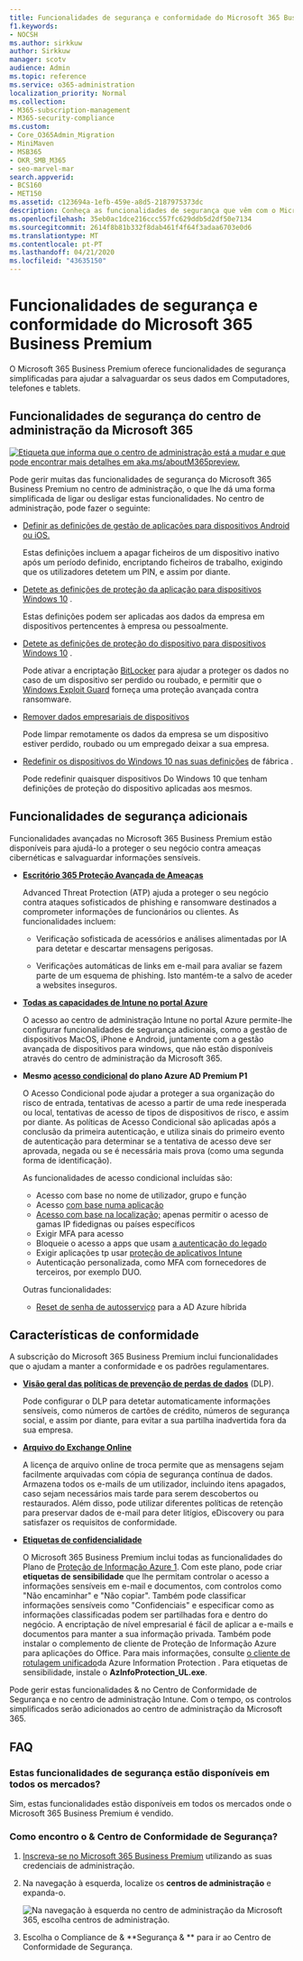 ```yaml
---
title: Funcionalidades de segurança e conformidade do Microsoft 365 Business Premium
f1.keywords:
- NOCSH
ms.author: sirkkuw
author: Sirkkuw
manager: scotv
audience: Admin
ms.topic: reference
ms.service: o365-administration
localization_priority: Normal
ms.collection:
- M365-subscription-management
- M365-security-compliance
ms.custom:
- Core_O365Admin_Migration
- MiniMaven
- MSB365
- OKR_SMB_M365
- seo-marvel-mar
search.appverid:
- BCS160
- MET150
ms.assetid: c123694a-1efb-459e-a8d5-2187975373dc
description: Conheça as funcionalidades de segurança que vêm com o Microsoft 365 Business Premium para ajudar a salvaguardar os seus dados em Computadores, telefones e tablets.
ms.openlocfilehash: 35eb0ac1dce216ccc557fc629ddb5d2df50e7134
ms.sourcegitcommit: 2614f8b81b332f8dab461f4f64f3adaa6703e0d6
ms.translationtype: MT
ms.contentlocale: pt-PT
ms.lasthandoff: 04/21/2020
ms.locfileid: "43635150"
---
```

# <a name="microsoft-365-business-premium-security-and-compliance-features"></a>Funcionalidades de segurança e conformidade do Microsoft 365 Business Premium

O Microsoft 365 Business Premium oferece funcionalidades de segurança simplificadas para ajudar a salvaguardar os seus dados em Computadores, telefones e tablets.
    
## <a name="microsoft-365-admin-center-security-features"></a>Funcionalidades de segurança do centro de administração da Microsoft 365

[![Etiqueta que informa que o centro de administração está a mudar e que pode encontrar mais detalhes em aka.ms/aboutM365preview.](../media/m365admincenterchanging.png)](https://docs.microsoft.com/office365/admin/microsoft-365-admin-center-preview)

Pode gerir muitas das funcionalidades de segurança do Microsoft 365 Business Premium no centro de administração, o que lhe dá uma forma simplificada de ligar ou desligar estas funcionalidades. No centro de administração, pode fazer o seguinte:
  
- [Definir as definições de gestão de aplicações para dispositivos Android ou iOS.](app-protection-settings-for-android-and-ios.md) 
    
    Estas definições incluem a apagar ficheiros de um dispositivo inativo após um período definido, encriptando ficheiros de trabalho, exigindo que os utilizadores detetem um PIN, e assim por diante.
    
- [Detete as definições de proteção da aplicação para dispositivos Windows 10](protection-settings-for-windows-10-devices.md) . 
    
    Estas definições podem ser aplicadas aos dados da empresa em dispositivos pertencentes à empresa ou pessoalmente.
    
- [Detete as definições de proteção do dispositivo para dispositivos Windows 10](protection-settings-for-windows-10-pcs.md) . 
    
    Pode ativar a encriptação [BitLocker](https://go.microsoft.com/fwlink/p/?linkid=871405) para ajudar a proteger os dados no caso de um dispositivo ser perdido ou roubado, e permitir que o [Windows Exploit Guard](https://docs.microsoft.com/windows/security/threat-protection/microsoft-defender-atp/enable-exploit-protection) forneça uma proteção avançada contra ransomware. 
    
- [Remover dados empresariais de dispositivos](remove-company-data.md)
    
    Pode limpar remotamente os dados da empresa se um dispositivo estiver perdido, roubado ou um empregado deixar a sua empresa.
    
- [Redefinir os dispositivos do Windows 10 nas suas definições](reset-devices-to-factory-settings.md) de fábrica . 
    
    Pode redefinir quaisquer dispositivos Do Windows 10 que tenham definições de proteção do dispositivo aplicadas aos mesmos.
    
## <a name="additional-security-features"></a>Funcionalidades de segurança adicionais 

Funcionalidades avançadas no Microsoft 365 Business Premium estão disponíveis para ajudá-lo a proteger o seu negócio contra ameaças cibernéticas e salvaguardar informações sensíveis.
  
- **[Escritório 365 Proteção Avançada de Ameaças](https://support.office.com/article/e100fe7c-f2a1-4b7d-9e08-622330b83653)**
    
    Advanced Threat Protection (ATP) ajuda a proteger o seu negócio contra ataques sofisticados de phishing e ransomware destinados a comprometer informações de funcionários ou clientes. As funcionalidades incluem:
    
  - Verificação sofisticada de acessórios e análises alimentadas por IA para detetar e descartar mensagens perigosas.
    
  - Verificações automáticas de links em e-mail para avaliar se fazem parte de um esquema de phishing. Isto mantém-te a salvo de aceder a websites inseguros.

- **[Todas as capacidades de Intune no portal Azure](https://go.microsoft.com/fwlink/p/?linkid=871403)**
    
    O acesso ao centro de administração Intune no portal Azure permite-lhe configurar funcionalidades de segurança adicionais, como a gestão de dispositivos MacOS, iPhone e Android, juntamente com a gestão avançada de dispositivos para windows, que não estão disponíveis através do centro de administração da Microsoft 365.
- **Mesmo [acesso condicional](https://docs.microsoft.com/azure/active-directory/conditional-access/overview) do plano Azure AD Premium P1**


    O Acesso Condicional pode ajudar a proteger a sua organização do risco de entrada, tentativas de acesso a partir de uma rede inesperada ou local, tentativas de acesso de tipos de dispositivos de risco, e assim por diante. As políticas de Acesso Condicional são aplicadas após a conclusão da primeira autenticação, e utiliza sinais do primeiro evento de autenticação para determinar se a tentativa de acesso deve ser aprovada, negada ou se é necessária mais prova (como uma segunda forma de identificação).

    As funcionalidades de acesso condicional incluídas são:

    - Acesso com base no nome de utilizador, grupo e função
    - Acesso [com base numa aplicação](https://docs.microsoft.com/azure/active-directory/conditional-access/app-based-conditional-access) 
    - [Acesso com base na localização;](https://docs.microsoft.com/azure/active-directory/authentication/howto-registration-mfa-sspr-combined#conditional-access-policies-for-combined-registration)  apenas permitir o acesso de gamas IP fidedignas ou países específicos 
    - Exigir MFA para acesso
    - Bloqueie o acesso a apps que usam [a autenticação do legado](https://docs.microsoft.com/azure/active-directory/conditional-access/block-legacy-authentication)
    - Exigir aplicações tp usar [proteção de aplicativos Intune](https://docs.microsoft.com/azure/active-directory/conditional-access/app-protection-based-conditional-access)
    - Autenticação personalizada, como MFA com fornecedores de terceiros, por exemplo DUO.
   
    Outras funcionalidades:
    - [Reset de senha de autosserviço](https://docs.microsoft.com/azure/active-directory/authentication/concept-sspr-customization) para a AD Azure híbrida
    
## <a name="compliance-features"></a>Características de conformidade

A subscrição do Microsoft 365 Business Premium inclui funcionalidades que o ajudam a manter a conformidade e os padrões regulamentares.

- **[Visão geral das políticas de prevenção de perdas de dados](https://support.office.com/article/1966b2a7-d1e2-4d92-ab61-42efbb137f5e)** (DLP). 
    
    Pode configurar o DLP para detetar automaticamente informações sensíveis, como números de cartões de crédito, números de segurança social, e assim por diante, para evitar a sua partilha inadvertida fora da sua empresa.
    
- **[Arquivo do Exchange Online](https://products.office.com/exchange/microsoft-exchange-online-archiving-email)**
    
    A licença de arquivo online de troca permite que as mensagens sejam facilmente arquivadas com cópia de segurança contínua de dados. Armazena todos os e-mails de um utilizador, incluindo itens apagados, caso sejam necessários mais tarde para serem descobertos ou restaurados. Além disso, pode utilizar diferentes políticas de retenção para preservar dados de e-mail para deter litígios, eDiscovery ou para satisfazer os requisitos de conformidade.
    
- **[Etiquetas de confidencialidade](https://docs.microsoft.com/microsoft-365/compliance/sensitivity-labels)**

   O Microsoft 365 Business Premium inclui todas as funcionalidades do Plano de [Proteção de Informação Azure 1](https://go.microsoft.com/fwlink/p/?linkid=871407). Com este plano, pode criar **etiquetas de sensibilidade** que lhe permitam controlar o acesso a informações sensíveis em e-mail e documentos, com controlos como "Não encaminhar" e "Não copiar". Também pode classificar informações sensíveis como "Confidenciais" e especificar como as informações classificadas podem ser partilhadas fora e dentro do negócio. A encriptação de nível empresarial é fácil de aplicar a e-mails e documentos para manter a sua informação privada. Também pode instalar o complemento de cliente de Proteção de Informação Azure para aplicações do Office. Para mais informações, consulte [o cliente de rotulagem unificado](https://docs.microsoft.com/azure/information-protection/rms-client/unifiedlabelingclient-version-release-history)da Azure Information Protection . Para etiquetas de sensibilidade, instale o **AzInfoProtection_UL.exe**.

Pode gerir estas funcionalidades &amp; no Centro de Conformidade de Segurança e no centro de administração Intune. Com o tempo, os controlos simplificados serão adicionados ao centro de administração da Microsoft 365.
  
    
## <a name="faq"></a>FAQ

 ### <a name="are-these-security-features-available-in-all-markets"></a>Estas funcionalidades de segurança estão disponíveis em todos os mercados?
  
Sim, estas funcionalidades estão disponíveis em todos os mercados onde o Microsoft 365 Business Premium é vendido.
  
### <a name="how-do-i-find-the-security-amp-compliance-center"></a>Como encontro o &amp; Centro de Conformidade de Segurança?
  
1. [Inscreva-se no Microsoft 365 Business Premium](https://portal.microsoft.com/) utilizando as suas credenciais de administração. 
    
2. Na navegação à esquerda, localize os **centros de administração** e expanda-o. 
    
    ![Na navegação à esquerda no centro de administração da Microsoft 365, escolha centros de administração.](../media/fa4484f8-c637-45fd-a7bd-bdb3abfd6c03.png)
  
3. Escolha o Compliance de &amp; **Segurança &amp; ** para ir ao Centro de Conformidade de Segurança.
